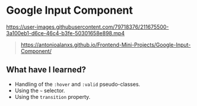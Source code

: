 # Google Input Component

https://user-images.githubusercontent.com/79718376/211675500-3a100eb1-d6ce-46c4-b3fe-50301658e898.mp4

> https://antonioalanxs.github.io/Frontend-Mini-Projects/Google-Input-Component/

## What have I learned?

* Handling of the ```:hover``` and ```:valid``` pseudo-classes.
* Using the ```~``` selector.
* Using the ```transition``` property.
